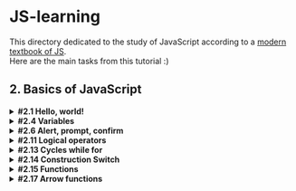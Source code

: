 # JS-learning
This directory dedicated to the study of JavaScript according to a [modern textbook of JS](https://learn.javascript.ru/).    
Here are the main tasks from this tutorial :)  
## 2. Basics of JavaScript  
<details><summary> <a https://learn.javascript.ru/hello-world"><b>#2.1 Hello, world!</b></a></summary>

</details>

<details><summary> <a https://learn.javascript.ru/variables"><b>#2.4 Variables</b></a></summary>

</details>

<details><summary> <a https://learn.javascript.ru/alert-prompt-confirm"><b>#2.6 Alert, prompt, confirm</b></a></summary>

</details>

<details><summary> <a https://learn.javascript.ru/ifelse"><b>#2.11 Logical operators</b></a></summary>

</details>

<details><summary> <a https://learn.javascript.ru/while-for"><b>#2.13 Cycles while for</b></a></summary>

</details>

<details><summary> <a https://learn.javascript.ru/switch"><b>#2.14 Construction Switch</b></a></summary>

</details>

<details><summary> <a https://learn.javascript.ru/switch"><b>#2.15 Functions</b></a></summary>

</details>

<details><summary> <a https://learn.javascript.ru/switch"><b>#2.17 Arrow functions</b></a></summary>

</details>
